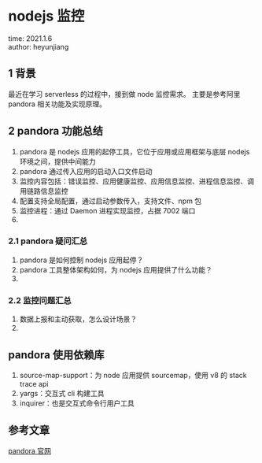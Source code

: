 # nodejs 监控

time: 2021.1.6  
author: heyunjiang

## 1 背景

最近在学习 serverless 的过程中，接到做 node 监控需求。
主要是参考阿里 pandora 相关功能及实现原理。

## 2 pandora 功能总结

1. pandora 是 nodejs 应用的起停工具，它位于应用或应用框架与底层 nodejs 环境之间，提供中间能力
2. pandora 通过传入应用的启动入口文件启动
3. 监控内容包括：错误监控、应用健康监控、应用信息监控、进程信息监控、调用链路信息监控
4. 配置支持全局配置，通过启动参数传入，支持文件、npm 包
5. 监控进程：通过 Daemon 进程实现监控，占据 7002 端口
6. 

### 2.1 pandora 疑问汇总

1. pandora 是如何控制 nodejs 应用起停？
2. pandora 工具整体架构如何，为 nodejs 应用提供了什么功能？
3. 

### 2.2 监控问题汇总

1. 数据上报和主动获取，怎么设计场景？
2. 

## pandora 使用依赖库

1. source-map-support：为 node 应用提供 sourcemap，使用 v8 的 stack trace api
2. yargs：交互式 cli 构建工具
3. inquirer：也是交互式命令行用户工具

## 参考文章

[pandora 官网](https://www.midwayjs.org/pandora/zh-cn/guide/introduce.html#%E8%AE%BE%E8%AE%A1%E5%8E%9F%E5%88%99)
